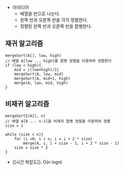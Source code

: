 - 아이디어
	- 배열을 반으로 나눈다.
	- 왼쪽 반과 오른쪽 반을 각각 정렬한다.
	- 정렬된 왼쪽 반과 오른쪽 반을 합병한다.

## 재귀 알고리즘

```
mergeSort(A[], low, high)
// 배열 A[low ... high]를 합병 정렬을 이용하여 정렬한다
if (low < high){
	mid = ⌊(low+high)/2⌋
	mergeSort(A, low, mid)
	mergeSort(A, mid+1, high)
	merge(A, low, mid, high)
}
```
## 비재귀 알고리즘

```
mergeSort2(A[], n)
// 배열 A[0 ... n-1]을 비재귀 합병 정렬을 이용하여 정렬
size = 1

while (size < n){
	for (i =0; i < n; i = i + 2 * size)
		merge(A, i, i + size - 1, i + 2 * size - 1)
	size = size * 2
}
```

- [[시간 복잡도]]: O(n logn)